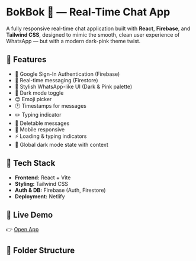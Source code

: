 # BokBok 💬 — Real-Time Chat App

A fully responsive real-time chat application built with **React**, **Firebase**, and **Tailwind CSS**, designed to mimic the smooth, clean user experience of WhatsApp — but with a modern dark-pink theme twist.

## 🚀 Features

- 🔐 Google Sign-In Authentication (Firebase)
- 💬 Real-time messaging (Firestore)
- 🎨 Stylish WhatsApp-like UI (Dark & Pink palette)
- 🌙 Dark mode toggle
- 😊 Emoji picker
- 🕐 Timestamps for messages
- ✏️ Typing indicator
- 🧹 Deletable messages
- 📱 Mobile responsive
- ⚡ Loading & typing indicators
- 🔄 Global dark mode state with context

## 🔧 Tech Stack

- **Frontend:** React + Vite
- **Styling:** Tailwind CSS
- **Auth & DB:** Firebase (Auth, Firestore)
- **Deployment:** Netlify

## 🔗 Live Demo

👉 [Open App](https://bokbokchat.netlify.app)

## 📁 Folder Structure

